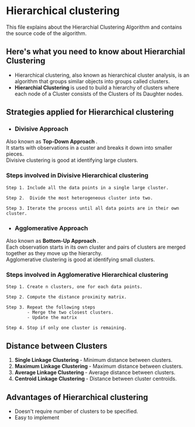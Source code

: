 # Hierarchical clustering
This file explains about the Hierarchial Clustering Algorithm and contains the source code of the algorithm.
## Here's what you need to know about Hierarchial Clustering
  - Hierarchical clustering, also known as hierarchical cluster analysis, is an algorithm that groups similar objects into groups called clusters.
  - <B> Hierarchial Clustering </B> is used to build a hierarchy of clusters where each node of a Cluster consists of the Clusters of its Daughter nodes.
## Strategies applied for Hierarchical clustering

  * ### <B> Divisive Approach </B> <br>
  Also known as  <B> Top-Down Approach </B> . <br>
  It starts with observations in a custer and breaks it down into smaller pieces. <br>
  Divisive clustering is good at identifying large clusters. <br>
  
  ### Steps involved in Divisive Hierarchical clustering
    Step 1. Include all the data points in a single large cluster.
    
    Step 2.  Divide the most heterogeneous cluster into two.
    
    Step 3. Iterate the process until all data points are in their own cluster.
  
  * ### <B> Agglomerative Approach </B> <br>
  Also known as <B> Bottom-Up Approach </B> . <br>
  Each observation starts in its own cluster and pairs of clusters are merged together as they move up the hierarchy. <br>
  Agglomerative clustering is good at identifying small clusters. <br>
  
   ### Steps involved in Agglomerative Hierarchical clustering
    Step 1. Create n clusters, one for each data points.
    
    Step 2. Compute the distance proximity matrix. 
    
    Step 3. Repeat the following steps 
            - Merge the two closest clusters.
            - Update the matrix
    
    Step 4. Stop if only one cluster is remaining.
    
## Distance between Clusters
  1. <B> Single Linkage Clustering </B>   - Minimum distance between clusters.
  2. <B> Maximum Linkage Clustering </B>  - Maximum distance between clusters.
  3. <B> Average Linkage Clustering </B>  - Average distance between clusters.
  4. <B> Centroid Linkage Clustering </B> - Distance between cluster centroids.
 
 ## Advantages of Hierarchical clustering
   - Doesn't require number of clusters to be specified.
   - Easy to implement
